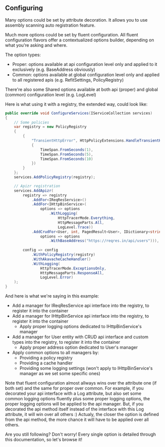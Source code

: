 ﻿## Configuring

Many options could be set by attribute decoration. It allows you to use assembly scanning auto registration feature.

Much more options could be set by fluent configuration.
All fluent configuration flavors offer a contextualized options builder, depending on what you're asking and where.

The option types:
- Proper: options available at api configuration level only and applied to it exclusively (e.g. BaseAddress obviously)
- Common: options available at global configuration level only and applied to all registered apis (e.g. RefitSettings, PolicyRegistry)

There're also some Shared options available at both api (proper) and global (common) configuration level (e.g. LogLevel)

Here is what using it with a registry, the extended way, could look like:

```csharp
public override void ConfigureServices(IServiceCollection services)
{
    // Some policies
    var registry = new PolicyRegistry
    {
        {
            "TransientHttpError", HttpPolicyExtensions.HandleTransientHttpError().WaitAndRetryAsync(new[]
            {
                TimeSpan.FromSeconds(1),
                TimeSpan.FromSeconds(5),
                TimeSpan.FromSeconds(10)
            })
        }
    };
    services.AddPolicyRegistry(registry);

    // Apizr registration
    services.AddApizr(
        registry => registry
            .AddFor<IReqResService>()
            .AddFor<IHttpBinService>(
                options => options
                    .WithLogging(
                        HttpTracerMode.Everything, 
                        HttpMessageParts.All, 
                        LogLevel.Trace))
            .AddCrudFor<User, int, PagedResult<User>, IDictionary<string, object>>(
                options => options
                    .WithBaseAddress("https://reqres.in/api/users"))),
    
        config => config
            .WithPolicyRegistry(registry)
            .WithAkavacheCacheHandler()
            .WithLogging(
                HttpTracerMode.ExceptionsOnly, 
                HttpMessageParts.ResponseAll, 
                LogLevel.Error)
    );
}
```

And here is what we're saying in this example:
- Add a manager for IReqResService api interface into the registry, to register it into the container
- Add a manager for IHttpBinService api interface into the registry, to register it into the container
  - Apply proper logging options dedicated to IHttpBinService's manager
- Add a manager for User entity with CRUD api interface and custom types into the registry, to register it into the container
  - Apply proper address option dedicated to User's manager
- Apply common options to all managers by:
  - Providing a policy registry
  - Providing a cache handler
  - Providing some logging settings (won't apply to IHttpBinService's manager as we set some specific ones)

Note that fluent configuration almost allways wins over the attribute one (if both set) and the same for proper over common.
For example, if you decorated your api interface with a Log attribute, but also set some common logging options fluently plus some proper logging options, 
the proper logging options will be applied to the api manager. But, if you decorated the api method itself instead of the interface with this Log attribute, it will win over all others :)
Actualy, the closer the option is defined from the api method, the more chance it will have to be applied over all others.

Are you still following? Don't worry! Every single option is detailed through this documentation, so let's browse it!